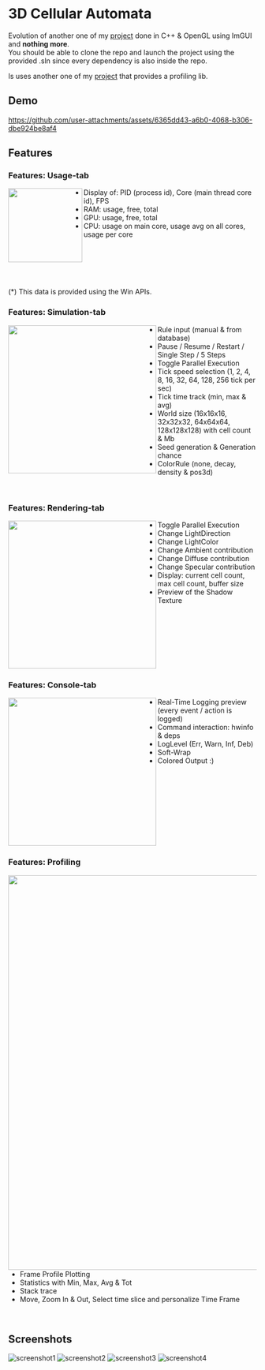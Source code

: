 # 3D Cellular Automata

Evolution of another one of my [project](https://github.com/DavDag/3D-Cellular-Automata) done in C++ & OpenGL using ImGUI and **nothing more**.<br>
You should be able to clone the repo and launch the project using the provided .sln since every dependency is also inside the repo.<br>

Is uses another one of my [project](https://github.com/DavDag/SignatureProfiler) that provides a profiling lib.<br>

## Demo

https://github.com/user-attachments/assets/6365dd43-a6b0-4068-b306-dbe924be8af4

## Features

### Features: Usage-tab
<img src="https://github.com/user-attachments/assets/b0a21de8-97ef-49e6-9733-c2af5f062c9d" width="150px" align="left" />
<ul>
  <li>Display of: PID (process id), Core (main thread core id), FPS</li>
  <li>RAM: usage, free, total</li>
  <li>GPU: usage, free, total</li>
  <li>CPU: usage on main core, usage avg on all cores, usage per core</li>
</ul>
<br>
<br>
<br>
<br>
<br>
(*) This data is provided using the Win APIs.
<br clear="left"/>

### Features: Simulation-tab
<img src="https://github.com/user-attachments/assets/511c8b6c-0efb-4320-a8c3-ea1cf64468d2" width="300px" align="left" />
<ul>
  <li>Rule input (manual & from database)</li>
  <li>Pause / Resume / Restart / Single Step / 5 Steps</li>
  <li>Toggle Parallel Execution</li>
  <li>Tick speed selection (1, 2, 4, 8, 16, 32, 64, 128, 256 tick per sec)</li>
  <li>Tick time track (min, max & avg)</li>
  <li>World size (16x16x16, 32x32x32, 64x64x64, 128x128x128) with cell count & Mb</li>
  <li>Seed generation & Generation chance</li>
  <li>ColorRule (none, decay, density & pos3d)</li>
</ul>
<br clear="left"/>

### Features: Rendering-tab
<img src="https://github.com/user-attachments/assets/7e7c33ca-e473-40c1-9f12-a26cc8649574" width="300px" align="left" />
<ul>
  <li>Toggle Parallel Execution</li>
  <li>Change LightDirection</li>
  <li>Change LightColor</li>
  <li>Change Ambient contribution</li>
  <li>Change Diffuse contribution</li>
  <li>Change Specular contribution</li>
  <li>Display: current cell count, max cell count, buffer size</li>
  <li>Preview of the Shadow Texture</li>
</ul>
<br clear="left"/>

### Features: Console-tab
<img src="https://github.com/user-attachments/assets/d3c5ceab-0c81-44da-b079-03f259e025e7" width="300px" align="left" />
<ul>
  <li>Real-Time Logging preview (every event / action is logged)</li>
  <li>Command interaction: hwinfo & deps</li>
  <li>LogLevel (Err, Warn, Inf, Deb)</li>
  <li>Soft-Wrap</li>
  <li>Colored Output :)</li>
</ul>
<br clear="left"/>

### Features: Profiling
<img src="https://github.com/user-attachments/assets/74a6f5f1-5f2b-4c60-960d-01ce8977b86c" width="800px" align="left" />
<ul>
  <li>Frame Profile Plotting</li>
  <li>Statistics with Min, Max, Avg & Tot</li>
  <li>Stack trace</li>
  <li>Move, Zoom In & Out, Select time slice and personalize Time Frame</li>
</ul>
<br clear="left"/>

## Screenshots

![screenshot1](https://github.com/user-attachments/assets/535bcc78-4754-4d76-9317-b27381f2befa)
![screenshot2](https://github.com/user-attachments/assets/4d051121-6acf-43a9-84f2-ddc3751b779a)
![screenshot3](https://github.com/user-attachments/assets/6b9f1d34-0812-4681-8434-219f616d3172)
![screenshot4](https://github.com/user-attachments/assets/d04aeebf-86ca-47e7-8be8-4e7d663ca7fc)
